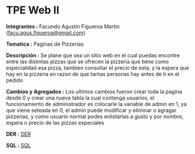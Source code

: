 # TPE Web II
 
**Integrantes :** Facundo Agustin Figueroa Martin (facu.agus.figueroa@gmail.com)

**Tematica :** Paginas de Pizzerias

**Descripción :** Se plane que sea un sitio web en el cual puedas encontre entre las distintas pizzas que se ofrecen la pizzeria que tiene como especialidad esa pizza, tambien consultar el precio de esta, y la espera que hay en la pizzeria en razon de que tantas personas hay antes de ti en el pedido

**Cambios y Agregados :** Los ultimos cambios fueron crear toda la pagina desde 0 y crear una nueva tabla la cual contenga usuarios, el funcionamiento de administrador es colocarle la variable de admin en 1, ya que viene seteada en 0, el admin puede modificar y eliminar o agragar pizzerias, y como usuario normal podes enlistarlas a gusto y por nombre, espera o precio de las pizzas especiales

**DER :** 
[DER](DER.png)

**SQL :** [SQL](webii_tpe.sql)


